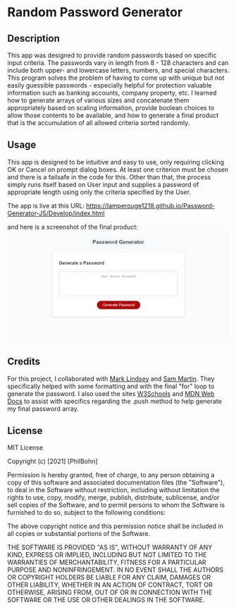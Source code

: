 # Random Password Generator

## Description

This app was designed to provide random passwords based on specific input criteria. The passwords vary in length from 8 - 128 characters and can include both upper- and lowercase letters, numbers, and special characters. This program solves the problem of having to come up with unique but not easily guessible passwords - especially helpful for protection valuable information such as banking accounts, company property, etc. I learned how to generate arrays of various sizes and concatenate them appropriately based on scaling information, provide boolean choices to allow those contents to be available, and how to generate a final product that is the accumulation of all allowed criteria sorted randomly.

## Usage

This app is designed to be intuitive and easy to use, only requiring clicking OK or Cancel on prompt dialog boxes. At least one criterion must be chosen and there is a failsafe in the code for this. Other than that, the process simply runs itself based on User input and supplies a password of appropriate length using only the criteria specified by the User. 

The app is live at this URL: https://lamperouge1218.github.io/Password-Generator-JS/Develop/index.html 

and here is a screenshot of the final product: <img src = "./assets/passgenscreenshot.png"/>

## Credits

For this project, I collaborated with [Mark Lindsey](https://github.com/mrl-jr) and [Sam Martin](https://github.com/Marty20). They specifically helped with some formatting and with the final "for" loop to generate the password. I also used the sites [W3Schools](https://www.w3schools.com/) and [MDN Web Docs](https://developer.mozilla.org/en-US/) to assist with specifics regarding the .push method to help generate my final password array. 

## License 

MIT License

Copyright (c) [2021] [PhilBohn]

Permission is hereby granted, free of charge, to any person obtaining a copy
of this software and associated documentation files (the "Software"), to deal
in the Software without restriction, including without limitation the rights
to use, copy, modify, merge, publish, distribute, sublicense, and/or sell
copies of the Software, and to permit persons to whom the Software is
furnished to do so, subject to the following conditions:

The above copyright notice and this permission notice shall be included in all
copies or substantial portions of the Software.

THE SOFTWARE IS PROVIDED "AS IS", WITHOUT WARRANTY OF ANY KIND, EXPRESS OR
IMPLIED, INCLUDING BUT NOT LIMITED TO THE WARRANTIES OF MERCHANTABILITY,
FITNESS FOR A PARTICULAR PURPOSE AND NONINFRINGEMENT. IN NO EVENT SHALL THE
AUTHORS OR COPYRIGHT HOLDERS BE LIABLE FOR ANY CLAIM, DAMAGES OR OTHER
LIABILITY, WHETHER IN AN ACTION OF CONTRACT, TORT OR OTHERWISE, ARISING FROM,
OUT OF OR IN CONNECTION WITH THE SOFTWARE OR THE USE OR OTHER DEALINGS IN THE
SOFTWARE.
